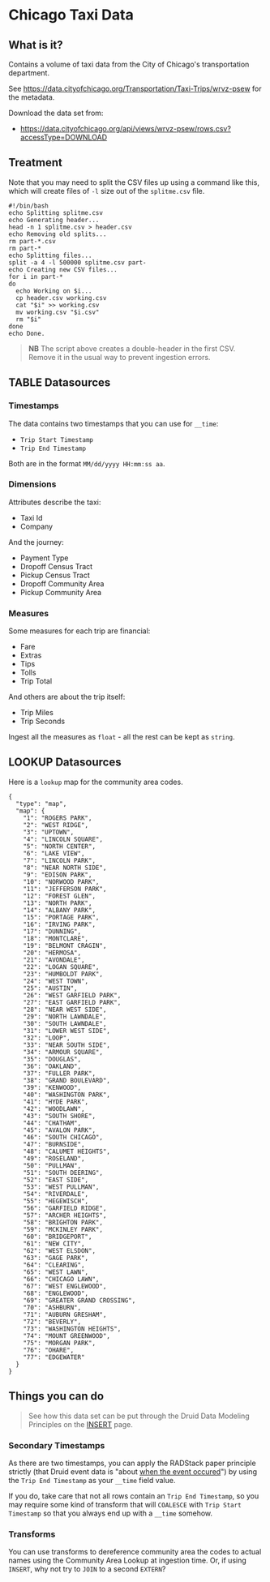 # Chicago Taxi Data

## What is it?

Contains a volume of taxi data from the City of Chicago's transportation department.

See https://data.cityofchicago.org/Transportation/Taxi-Trips/wrvz-psew for the metadata.

Download the data set from:

* https://data.cityofchicago.org/api/views/wrvz-psew/rows.csv?accessType=DOWNLOAD

## Treatment


Note that you may need to split the CSV files up using a command like this, which will create files of `-l` size out of the `splitme.csv` file.

```
#!/bin/bash
echo Splitting splitme.csv
echo Generating header...
head -n 1 splitme.csv > header.csv
echo Removing old splits...
rm part-*.csv
rm part-*
echo Splitting files...
split -a 4 -l 500000 splitme.csv part-
echo Creating new CSV files...
for i in part-*
do
  echo Working on $i...
  cp header.csv working.csv
  cat "$i" >> working.csv
  mv working.csv "$i.csv"
  rm "$i"
done
echo Done.
```

> __NB__ The script above creates a double-header in the first CSV. Remove it in the usual way to prevent ingestion errors.

## TABLE Datasources

### Timestamps

The data contains two timestamps that you can use for `__time`:

 * `Trip Start Timestamp`
 * `Trip End Timestamp`

Both are in the format `MM/dd/yyyy HH:mm:ss aa`.

### Dimensions

Attributes describe the taxi:

* Taxi Id
* Company

And the journey:

* Payment Type
* Dropoff Census Tract
* Pickup Census Tract
* Dropoff Community Area
* Pickup Community Area

### Measures

Some measures for each trip are financial:

* Fare
* Extras
* Tips
* Tolls
* Trip Total

And others are about the trip itself:

* Trip Miles
* Trip Seconds

Ingest all the measures as `float` - all the rest can be kept as `string`.

## LOOKUP Datasources

Here is a `lookup` map for the community area codes.

```
{
  "type": "map",
  "map": {
    "1": "ROGERS PARK",
    "2": "WEST RIDGE",
    "3": "UPTOWN",
    "4": "LINCOLN SQUARE",
    "5": "NORTH CENTER",
    "6": "LAKE VIEW",
    "7": "LINCOLN PARK",
    "8": "NEAR NORTH SIDE",
    "9": "EDISON PARK",
    "10": "NORWOOD PARK",
    "11": "JEFFERSON PARK",
    "12": "FOREST GLEN",
    "13": "NORTH PARK",
    "14": "ALBANY PARK",
    "15": "PORTAGE PARK",
    "16": "IRVING PARK",
    "17": "DUNNING",
    "18": "MONTCLARE",
    "19": "BELMONT CRAGIN",
    "20": "HERMOSA",
    "21": "AVONDALE",
    "22": "LOGAN SQUARE",
    "23": "HUMBOLDT PARK",
    "24": "WEST TOWN",
    "25": "AUSTIN",
    "26": "WEST GARFIELD PARK",
    "27": "EAST GARFIELD PARK",
    "28": "NEAR WEST SIDE",
    "29": "NORTH LAWNDALE",
    "30": "SOUTH LAWNDALE",
    "31": "LOWER WEST SIDE",
    "32": "LOOP",
    "33": "NEAR SOUTH SIDE",
    "34": "ARMOUR SQUARE",
    "35": "DOUGLAS",
    "36": "OAKLAND",
    "37": "FULLER PARK",
    "38": "GRAND BOULEVARD",
    "39": "KENWOOD",
    "40": "WASHINGTON PARK",
    "41": "HYDE PARK",
    "42": "WOODLAWN",
    "43": "SOUTH SHORE",
    "44": "CHATHAM",
    "45": "AVALON PARK",
    "46": "SOUTH CHICAGO",
    "47": "BURNSIDE",
    "48": "CALUMET HEIGHTS",
    "49": "ROSELAND",
    "50": "PULLMAN",
    "51": "SOUTH DEERING",
    "52": "EAST SIDE",
    "53": "WEST PULLMAN",
    "54": "RIVERDALE",
    "55": "HEGEWISCH",
    "56": "GARFIELD RIDGE",
    "57": "ARCHER HEIGHTS",
    "58": "BRIGHTON PARK",
    "59": "MCKINLEY PARK",
    "60": "BRIDGEPORT",
    "61": "NEW CITY",
    "62": "WEST ELSDON",
    "63": "GAGE PARK",
    "64": "CLEARING",
    "65": "WEST LAWN",
    "66": "CHICAGO LAWN",
    "67": "WEST ENGLEWOOD",
    "68": "ENGLEWOOD",
    "69": "GREATER GRAND CROSSING",
    "70": "ASHBURN",
    "71": "AUBURN GRESHAM",
    "72": "BEVERLY",
    "73": "WASHINGTON HEIGHTS",
    "74": "MOUNT GREENWOOD",
    "75": "MORGAN PARK",
    "76": "OHARE",
    "77": "EDGEWATER"
  }
}
```

## Things you can do

> See how this data set can be put through the Druid Data Modeling Principles on the [INSERT](./ingestion-INSERT.md) page.

### Secondary Timestamps

As there are two timestamps, you can apply the RADStack paper principle strictly (that Druid event data is "about [when the event occured](http://static.druid.io/docs/radstack.pdf)") by using the `Trip End Timestamp` as your `__time` field value.

If you do, take care that not all rows contain an `Trip End Timestamp`, so you may require some kind of transform that will `COALESCE` with `Trip Start Timestamp` so that you always end up with a `__time` somehow.

### Transforms

You can use transforms to dereference community area the codes to actual names using the Community Area Lookup at ingestion time. Or, if using `INSERT`, why not try to `JOIN` to a second `EXTERN`?